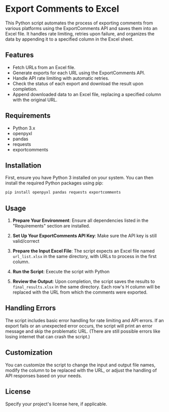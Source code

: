 # Export Comments to Excel

This Python script automates the process of exporting comments from various platforms using the ExportComments API and saves them into an Excel file. It handles rate limiting, retries upon failure, and organizes the data by appending it to a specified column in the Excel sheet.

## Features

- Fetch URLs from an Excel file.
- Generate exports for each URL using the ExportComments API.
- Handle API rate limiting with automatic retries.
- Check the status of each export and download the result upon completion.
- Append downloaded data to an Excel file, replacing a specified column with the original URL.

## Requirements

- Python 3.x
- openpyxl
- pandas
- requests
- exportcomments


## Installation

First, ensure you have Python 3 installed on your system. You can then install the required Python packages using pip:

```bash
pip install openpyxl pandas requests exportcomments
```

## Usage

1. **Prepare Your Environment**: Ensure all dependencies listed in the "Requirements" section are installed.
2. **Set Up Your ExportComments API Key**: Make sure the API key is still valid/correct
3. **Prepare the Input Excel File**: The script expects an Excel file named `url_list.xlsx` in the same directory, with URLs to process in the first column.
4. **Run the Script**: Execute the script with Python

5. **Review the Output**: Upon completion, the script saves the results to `final_results.xlsx` in the same directory. Each row's H column will be replaced with the URL from which the comments were exported.

## Handling Errors

The script includes basic error handling for rate limiting and API errors. If an export fails or an unexpected error occurs, the script will print an error message and skip the problematic URL. (There are still possible errors like losing internet that can crash the script.)

## Customization

You can customize the script to change the input and output file names, modify the column to be replaced with the URL, or adjust the handling of API responses based on your needs.

## License

Specify your project's license here, if applicable.